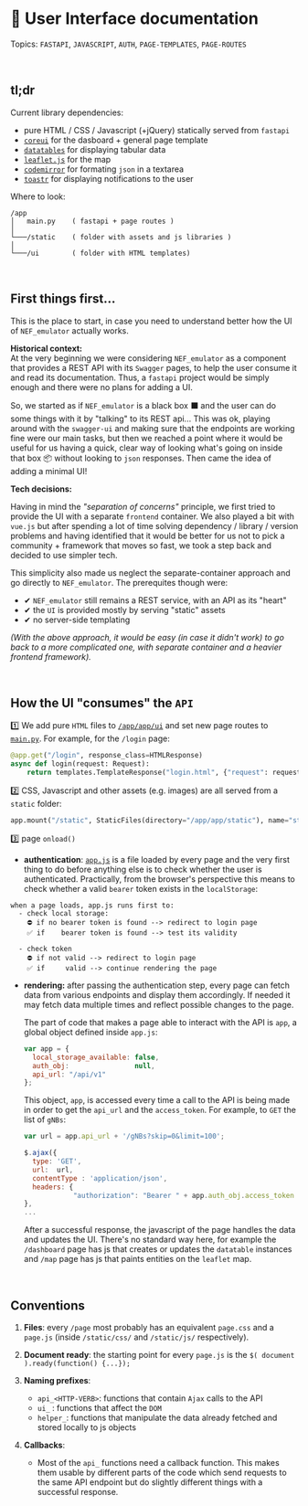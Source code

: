 # 📃 User Interface documentation

Topics: `FASTAPI`, `JAVASCRIPT`, `AUTH`, `PAGE-TEMPLATES`, `PAGE-ROUTES`


<br>

## tl;dr

Current library dependencies:

 - pure HTML / CSS / Javascript (+jQuery) statically served from `fastapi`
 - [`coreui`](https://coreui.io/) for the dasboard + general page template
 - [`datatables`](https://datatables.net/) for displaying tabular data
 - [`leaflet.js`](https://leafletjs.com/) for the map
 - [`codemirror`](https://codemirror.net/) for formating `json` in a textarea
 - [`toastr`](https://codeseven.github.io/toastr/) for displaying notifications to the user

Where to look:

```
/app
│   main.py    ( fastapi + page routes )
│
└───/static    ( folder with assets and js libraries )
│
└───/ui        ( folder with HTML templates)
```



<br>

## First things first...

This is the place to start, in case you need to understand better how the UI of `NEF_emulator` actually works.

**Historical context:**  
At the very beginning we were considering `NEF_emulator` as a component that provides a REST API with its `Swagger` pages, to help the user consume it and read its documentation. Thus, a `fastapi` project would be simply enough and there were no plans for adding a UI.

So, we started as if `NEF_emulator` is a black box ⬛ and the user can do some things with it by "talking" to its REST api... This was ok, playing around with the `swagger-ui` and making sure that the endpoints are working fine were our main tasks, but then we reached a point where it would be useful for us having a quick, clear way of looking what's going on inside that box 📦 without looking to `json` responses. Then came the idea of adding a minimal UI!


**Tech decisions:**  

Having in mind the *"separation of concerns"* principle, we first tried to provide the UI with a separate `frontend` container. We also played a bit with `vue.js` but after spending a lot of time solving dependency / library / version problems and having identified that it would be better for us not to pick a community + framework that moves so fast, we took a step back and decided to use simpler tech.

This simplicity also made us neglect the separate-container approach and go directly to `NEF_emulator`. The prerequites though were:

 - ✔ `NEF_emulator` still remains a REST service, with an API as its "heart"
 - ✔ the `UI` is provided mostly by serving "static" assets
 - ✔ no server-side templating

*(With the above approach, it would be easy (in case it didn't work) to go back to a more complicated one, with separate container and a heavier frontend framework).*





<br>

## How the UI "consumes" the `API`

1️⃣ We add pure `HTML` files to [`/app/app/ui`](https://github.com/medianetlab/NEF_emulator/tree/main/backend/app/app/ui) and set new page routes to [`main.py`](https://github.com/medianetlab/NEF_emulator/blob/main/backend/app/app/main.py). For example, for the `/login` page:

```python
@app.get("/login", response_class=HTMLResponse)
async def login(request: Request):
    return templates.TemplateResponse("login.html", {"request": request}
```


2️⃣ CSS, Javascript and other assets (e.g. images) are all served from a `static` folder:

```python
app.mount("/static", StaticFiles(directory="/app/app/static"), name="static")
```


3️⃣ page `onload()`

 - **authentication**: [`app.js`](https://github.com/medianetlab/NEF_emulator/blob/main/backend/app/app/static/app/app.js) is a file loaded by every page and the very first thing to do before anything else is to check whether the user is authenticated. Practically, from the browser's perspective this means to check whether a valid `bearer` token exists in the `localStorage`:

```
when a page loads, app.js runs first to:
  - check local storage:
    ⛔ if no bearer token is found --> redirect to login page
    ✅ if    bearer token is found --> test its validity

  - check token
    ⛔ if not valid --> redirect to login page
    ✅ if     valid --> continue rendering the page
```


 - **rendering:** after passing the authentication step, every page can fetch data from various endpoints and display them accordingly. If needed it may fetch data multiple times and reflect possible changes to the page.

   The part of code that makes a page able to interact with the API is `app`, a global object defined inside `app.js`:

   ```javascript
   var app = {
     local_storage_available: false,
     auth_obj:                null,
     api_url: "/api/v1"
   };
   ```

   This object, `app`, is accessed every time a call to the API is being made in order to get the `api_url` and the `access_token`. For example, to `GET` the list of `gNBs`:

   ```javascript
   var url = app.api_url + '/gNBs?skip=0&limit=100';
   
   $.ajax({
     type: 'GET',
     url:  url,
     contentType : 'application/json',
     headers: {
               "authorization": "Bearer " + app.auth_obj.access_token
   },
   ...
   ```

   After a successful response, the javascript of the page handles the data and updates the UI. There's no standard way here, for example the `/dashboard` page has js that creates or updates the `datatable` instances and `/map` page has js that paints entities on the `leaflet` map.



<br>

## Conventions

 1. **Files**: every `/page` most probably has an equivalent `page.css` and a `page.js` (inside `/static/css/` and `/static/js/` respectively).
 
 2. **Document ready**: the starting point for every `page.js` is the `$( document ).ready(function() {...});`

 3. **Naming prefixes**:
     - `api_<HTTP-VERB>`: functions that contain `Ajax` calls to the API
     - `ui_` : functions that affect the `DOM`
     - `helper_`: functions that manipulate the data already fetched and stored locally to js objects

 4. **Callbacks**:
     - Most of the `api_` functions need a callback function. This makes them usable by different parts of the code which send requests to the same API endpoint but do slightly different things with a successful response.